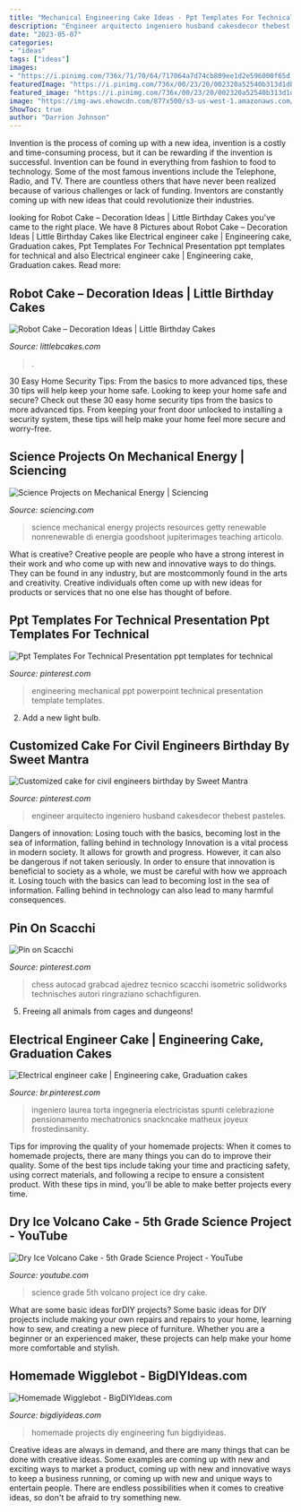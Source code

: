 ```yaml
---
title: "Mechanical Engineering Cake Ideas - Ppt Templates For Technical Presentation Ppt Templates For Technical"
description: "Engineer arquitecto ingeniero husband cakesdecor thebest pasteles"
date: "2023-05-07"
categories:
- "ideas"
tags: ["ideas"]
images:
- "https://i.pinimg.com/736x/71/70/64/717064a7d74cb809ee1d2e596000f65d.jpg"
featuredImage: "https://i.pinimg.com/736x/00/23/20/002320a52540b313d1dbc1d5165f6a1d--retirement-cakes-electrical-engineering.jpg"
featured_image: "https://i.pinimg.com/736x/00/23/20/002320a52540b313d1dbc1d5165f6a1d--retirement-cakes-electrical-engineering.jpg"
image: "https://img-aws.ehowcdn.com/877x500/s3-us-west-1.amazonaws.com/contentlab.studiod/getty/cache.gettyimages.com/a19456c1071a4009bece5b1a293c562a.jpg"
ShowToc: true
author: "Darrion Johnson"
---
```



Invention is the process of coming up with a new idea, invention is a costly and time-consuming process, but it can be rewarding if the invention is successful. Invention can be found in everything from fashion to food to technology. Some of the most famous inventions include the Telephone, Radio, and TV. There are countless others that have never been realized because of various challenges or lack of funding. Inventors are constantly coming up with new ideas that could revolutionize their industries.

	

		
looking for Robot Cake – Decoration Ideas | Little Birthday Cakes you've came to the right place. We have 8 Pictures about Robot Cake – Decoration Ideas | Little Birthday Cakes like Electrical engineer cake | Engineering cake, Graduation cakes, Ppt Templates For Technical Presentation ppt templates for technical and also Electrical engineer cake | Engineering cake, Graduation cakes. Read more:
		
    
## Robot Cake – Decoration Ideas | Little Birthday Cakes

<img loading=lazy src="https://www.littlebcakes.com/wp-content/uploads/2014/05/Robot-Birthday-Cake.jpg" onerror="this.onerror=null;this.src='https://tse1.mm.bing.net/th?id=OIP.K7yJJDC-DxtfnEQCrlxhdwHaJ4&amp;pid=15.1';" alt="Robot Cake – Decoration Ideas | Little Birthday Cakes">

_Source: littlebcakes.com_

>. 

	

30 Easy Home Security Tips: From the basics to more advanced tips, these 30 tips will help keep your home safe.
Looking to keep your home safe and secure? Check out these 30 easy home security tips from the basics to more advanced tips. From keeping your front door unlocked to installing a security system, these tips will help make your home feel more secure and worry-free.

    
## Science Projects On Mechanical Energy | Sciencing

<img loading=lazy src="https://img-aws.ehowcdn.com/877x500/s3-us-west-1.amazonaws.com/contentlab.studiod/getty/cache.gettyimages.com/a19456c1071a4009bece5b1a293c562a.jpg" onerror="this.onerror=null;this.src='https://tse4.mm.bing.net/th?id=OIP.h3WhHYYS3nh_l4pj_DKkFwHaEO&amp;pid=15.1';" alt="Science Projects on Mechanical Energy | Sciencing">

_Source: sciencing.com_

>science mechanical energy projects resources getty renewable nonrenewable di energia goodshoot jupiterimages teaching articolo. 

	

What is creative?
Creative people are people who have a strong interest in their work and who come up with new and innovative ways to do things. They can be found in any industry, but are mostcommonly found in the arts and creativity. Creative individuals often come up with new ideas for products or services that no one else has thought of before.

    
## Ppt Templates For Technical Presentation Ppt Templates For Technical

<img loading=lazy src="https://i.pinimg.com/736x/71/70/64/717064a7d74cb809ee1d2e596000f65d.jpg" onerror="this.onerror=null;this.src='https://tse1.mm.bing.net/th?id=OIP.y5gCjtS8f-jz02-6o1S_lwHaEL&amp;pid=15.1';" alt="Ppt Templates For Technical Presentation ppt templates for technical">

_Source: pinterest.com_

>engineering mechanical ppt powerpoint technical presentation template templates. 

	

2. Add a new light bulb. 

    
## Customized Cake For Civil Engineers Birthday By Sweet Mantra

<img loading=lazy src="https://i.pinimg.com/736x/eb/58/8d/eb588da48129fc7f4383fc4842fab34d.jpg" onerror="this.onerror=null;this.src='https://tse4.mm.bing.net/th?id=OIP.yEBtfyVhERAF0caZJj7dYAHaHS&amp;pid=15.1';" alt="Customized cake for civil engineers birthday by Sweet Mantra">

_Source: pinterest.com_

>engineer arquitecto ingeniero husband cakesdecor thebest pasteles. 

	

Dangers of innovation: Losing touch with the basics, becoming lost in the sea of information, falling behind in technology
Innovation is a vital process in modern society. It allows for growth and progress. However, it can also be dangerous if not taken seriously. In order to ensure that innovation is beneficial to society as a whole, we must be careful with how we approach it. Losing touch with the basics can lead to becoming lost in the sea of information. Falling behind in technology can also lead to many harmful consequences.

    
## Pin On Scacchi

<img loading=lazy src="https://i.pinimg.com/736x/3c/02/5a/3c025a62c9f94f2348f1369d86906606.jpg" onerror="this.onerror=null;this.src='https://tse3.mm.bing.net/th?id=OIP.lMsUglh4Ak8dmzk3vj_30QHaKd&amp;pid=15.1';" alt="Pin on Scacchi">

_Source: pinterest.com_

>chess autocad grabcad ajedrez tecnico scacchi isometric solidworks technisches autori ringraziano schachfiguren. 

	

5. Freeing all animals from cages and dungeons!

    
## Electrical Engineer Cake | Engineering Cake, Graduation Cakes

<img loading=lazy src="https://i.pinimg.com/736x/00/23/20/002320a52540b313d1dbc1d5165f6a1d--retirement-cakes-electrical-engineering.jpg" onerror="this.onerror=null;this.src='https://tse3.mm.bing.net/th?id=OIP.a9pVc6RSHObd3wzCl0Zp_AHaJ3&amp;pid=15.1';" alt="Electrical engineer cake | Engineering cake, Graduation cakes">

_Source: br.pinterest.com_

>ingeniero laurea torta ingegneria electricistas spunti celebrazione pensionamento mechatronics snackncake matheux joyeux frostedinsanity. 

	

Tips for improving the quality of your homemade projects:
When it comes to homemade projects, there are many things you can do to improve their quality. Some of the best tips include taking your time and practicing safety, using correct materials, and following a recipe to ensure a consistent product. With these tips in mind, you'll be able to make better projects every time.

    
## Dry Ice Volcano Cake - 5th Grade Science Project - YouTube

<img loading=lazy src="https://i.ytimg.com/vi/duv7FISEEcs/maxresdefault.jpg" onerror="this.onerror=null;this.src='https://tse1.mm.bing.net/th?id=OIP.5yd1TKUtew6Np1srVEE7yAHaEK&amp;pid=15.1';" alt="Dry Ice Volcano Cake - 5th Grade Science Project - YouTube">

_Source: youtube.com_

>science grade 5th volcano project ice dry cake. 

	

What are some basic ideas forDIY projects?
Some basic ideas for DIY projects include making your own repairs and repairs to your home, learning how to sew, and creating a new piece of furniture. Whether you are a beginner or an experienced maker, these projects can help make your home more comfortable and stylish.

    
## Homemade Wigglebot - BigDIYIdeas.com

<img loading=lazy src="http://www.bigdiyideas.com/wp-content/uploads/2016/08/Homemade-Wigglebot.jpg" onerror="this.onerror=null;this.src='https://tse3.mm.bing.net/th?id=OIP.w9PUCXPggMzjXjL9JpJVsAHaKA&amp;pid=15.1';" alt="Homemade Wigglebot - BigDIYIdeas.com">

_Source: bigdiyideas.com_

>homemade projects diy engineering fun bigdiyideas. 

	

Creative ideas are always in demand, and there are many things that can be done with creative ideas. Some examples are coming up with new and exciting ways to market a product, coming up with new and innovative ways to keep a business running, or coming up with new and unique ways to entertain people. There are endless possibilities when it comes to creative ideas, so don't be afraid to try something new.

